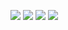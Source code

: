 ![](https://i.loli.net/2021/08/03/syPKTSz97vb2W1l.jpg)
![](https://i.loli.net/2020/02/14/EZc5awyF3vJSOR9.jpg)
![](https://i.loli.net/2019/11/30/auRxklc9f6TLgdE.jpg)
![](https://i.loli.net/2019/08/09/OvVzMqpF3jmI8lE.jpg)
